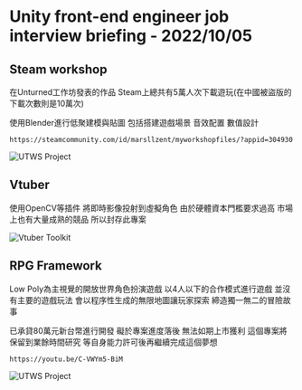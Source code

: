 # Unity front-end engineer job interview briefing - 2022/10/05

## Steam workshop 

在Unturned工作坊發表的作品
Steam上總共有5萬人次下載遊玩(在中國被盜版的下載次數則是10萬次)

使用Blender進行低聚建模與貼圖
包括搭建遊戲場景
音效配置
數值設計

```
https://steamcommunity.com/id/marsllzent/myworkshopfiles/?appid=304930
```

![UTWS Project](https://imgur.com/RsNuFd3.jpg)


## Vtuber 

使用OpenCV等插件
將即時影像投射到虛擬角色
由於硬體資本門檻要求過高
市場上也有大量成熟的競品
所以封存此專案

![Vtuber Toolkit](https://imgur.com/a/vgXSOGx.jpg)

## RPG Framework

Low Poly為主視覺的開放世界角色扮演遊戲
以4人以下的合作模式進行遊戲
並沒有主要的遊戲玩法
會以程序性生成的無限地圖讓玩家探索
締造獨一無二的冒險故事

已承貸80萬元新台幣進行開發
礙於專案進度落後
無法如期上市獲利
這個專案將保留到業餘時間研究
等自身能力許可後再繼續完成這個夢想

```
https://youtu.be/C-VWYm5-BiM
```

![UTWS Project](https://imgur.com/nGaRIjg.jpg)


